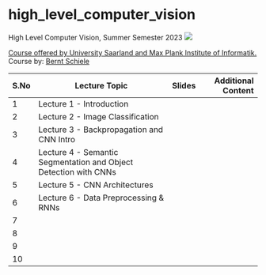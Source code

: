# high_level_computer_vision
High Level Computer Vision, Summer Semester 2023
![](https://www.mpi-inf.mpg.de/fileadmin/_processed_/6/a/csm_hlcv_pic_small_1c05348ff6.jpg)

[Course offered by University Saarland and Max Plank Institute of Informatik.](https://www.mpi-inf.mpg.de/departments/computer-vision-and-machine-learning/teaching/courses-1/ss-2023-high-level-computer-vision)
Course by: [Bernt Schiele](https://www.mpi-inf.mpg.de/departments/computer-vision-and-machine-learning/people/bernt-schiele/)




| S.No 	| Lecture Topic                                                    	| Slides 	| Additional Content 	|
|------	|------------------------------------------------------------------	|--------	|-------------------:	|
| 1    	| Lecture 1 - Introduction                                         	|        	|                    	|
| 2    	| Lecture 2 - Image Classification                                 	|        	|                    	|
| 3    	| Lecture 3 - Backpropagation and CNN Intro                        	|        	|                    	|
| 4    	| Lecture 4 - Semantic Segmentation and Object Detection with CNNs 	|        	|                    	|
| 5    	| Lecture 5 - CNN Architectures                                    	|        	|                    	|
| 6    	| Lecture 6 - Data Preprocessing & RNNs                            	|        	|                    	|
| 7    	|                                                                  	|        	|                    	|
| 8    	|                                                                  	|        	|                    	|
| 9    	|                                                                  	|        	|                    	|
| 10   	|                                                                  	|        	|                    	|
